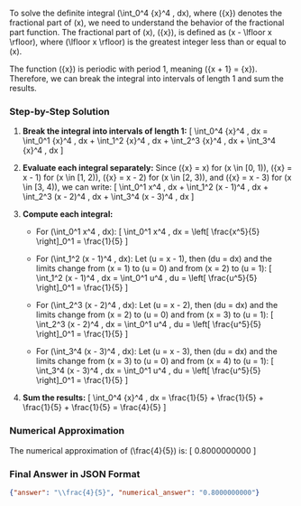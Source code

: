 To solve the definite integral \(\int_0^4 \{x\}^4 \, dx\), where \(\{x\}\) denotes the fractional part of \(x\), we need to understand the behavior of the fractional part function. The fractional part of \(x\), \(\{x\}\), is defined as \(x - \lfloor x \rfloor\), where \(\lfloor x \rfloor\) is the greatest integer less than or equal to \(x\).

The function \(\{x\}\) is periodic with period 1, meaning \(\{x + 1\} = \{x\}\). Therefore, we can break the integral into intervals of length 1 and sum the results.

### Step-by-Step Solution

1. **Break the integral into intervals of length 1:**
   \[
   \int_0^4 \{x\}^4 \, dx = \int_0^1 \{x\}^4 \, dx + \int_1^2 \{x\}^4 \, dx + \int_2^3 \{x\}^4 \, dx + \int_3^4 \{x\}^4 \, dx
   \]

2. **Evaluate each integral separately:**
   Since \(\{x\} = x\) for \(x \in [0, 1)\), \(\{x\} = x - 1\) for \(x \in [1, 2)\), \(\{x\} = x - 2\) for \(x \in [2, 3)\), and \(\{x\} = x - 3\) for \(x \in [3, 4)\), we can write:
   \[
   \int_0^1 x^4 \, dx + \int_1^2 (x - 1)^4 \, dx + \int_2^3 (x - 2)^4 \, dx + \int_3^4 (x - 3)^4 \, dx
   \]

3. **Compute each integral:**
   - For \(\int_0^1 x^4 \, dx\):
     \[
     \int_0^1 x^4 \, dx = \left[ \frac{x^5}{5} \right]_0^1 = \frac{1}{5}
     \]

   - For \(\int_1^2 (x - 1)^4 \, dx\):
     Let \(u = x - 1\), then \(du = dx\) and the limits change from \(x = 1\) to \(u = 0\) and from \(x = 2\) to \(u = 1\):
     \[
     \int_1^2 (x - 1)^4 \, dx = \int_0^1 u^4 \, du = \left[ \frac{u^5}{5} \right]_0^1 = \frac{1}{5}
     \]

   - For \(\int_2^3 (x - 2)^4 \, dx\):
     Let \(u = x - 2\), then \(du = dx\) and the limits change from \(x = 2\) to \(u = 0\) and from \(x = 3\) to \(u = 1\):
     \[
     \int_2^3 (x - 2)^4 \, dx = \int_0^1 u^4 \, du = \left[ \frac{u^5}{5} \right]_0^1 = \frac{1}{5}
     \]

   - For \(\int_3^4 (x - 3)^4 \, dx\):
     Let \(u = x - 3\), then \(du = dx\) and the limits change from \(x = 3\) to \(u = 0\) and from \(x = 4\) to \(u = 1\):
     \[
     \int_3^4 (x - 3)^4 \, dx = \int_0^1 u^4 \, du = \left[ \frac{u^5}{5} \right]_0^1 = \frac{1}{5}
     \]

4. **Sum the results:**
   \[
   \int_0^4 \{x\}^4 \, dx = \frac{1}{5} + \frac{1}{5} + \frac{1}{5} + \frac{1}{5} = \frac{4}{5}
   \]

### Numerical Approximation
The numerical approximation of \(\frac{4}{5}\) is:
\[
0.8000000000
\]

### Final Answer in JSON Format
```json
{"answer": "\\frac{4}{5}", "numerical_answer": "0.8000000000"}
```